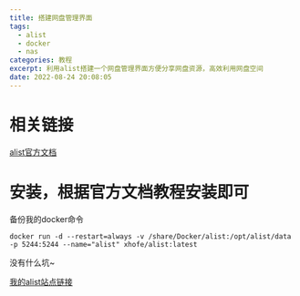 ```yaml
---
title: 搭建网盘管理界面
tags:
  - alist
  - docker
  - nas
categories: 教程
excerpt: 利用alist搭建一个网盘管理界面方便分享网盘资源，高效利用网盘空间
date: 2022-08-24 20:08:05
---
```


# 相关链接
[alist官方文档](https://alist-doc.nn.ci/docs/intro)

# 安装，根据官方文档教程安装即可

备份我的docker命令
```shell
docker run -d --restart=always -v /share/Docker/alist:/opt/alist/data -p 5244:5244 --name="alist" xhofe/alist:latest
```

没有什么坑~

[我的alist站点链接](http://v6.1314171.xyz:5008/)